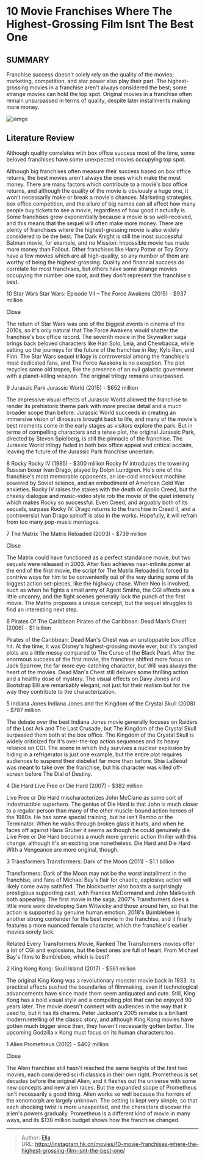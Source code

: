 # 10 Movie Franchises Where The Highest-Grossing Film Isnt The Best One


## SUMMARY 


 Franchise success doesn&#39;t solely rely on the quality of the movies; marketing, competition, and star power also play their part. 
 The highest-grossing movies in a franchise aren&#39;t always considered the best; some strange movies can hold the top spot. 
 Original movies in a franchise often remain unsurpassed in terms of quality, despite later installments making more money. 

![iamge](https://static1.srcdn.com/wordpress/wp-content/uploads/2023/12/movie-franchises-highest-grossing-not-best-one.jpg)

## Literature Review
Although quality correlates with box office success most of the time, some beloved franchises have some unexpected movies occupying top spot.




Although big franchises often measure their success based on box office returns, the best movies aren&#39;t always the ones which make the most money. There are many factors which contribute to a movie&#39;s box office returns, and although the quality of the movie is obviously a huge one, it won&#39;t necessarily make or break a movie&#39;s chances. Marketing strategies, box office competition, and the allure of big names can all affect how many people buy tickets to see a movie, regardless of how good it actually is. Some franchises grow exponentially because a movie is so well-received, and this means that the sequel will often make more money.
There are plenty of franchises where the highest-grossing movie is also widely considered to be the best. The Dark Knight is still the most successful Batman movie, for example, and no Mission: Impossible movie has made more money than Fallout. Other franchises like Harry Potter or Toy Story have a few movies which are all high-quality, so any number of them are worthy of being the highest-grossing. Quality and financial success do correlate for most franchises, but others have some strange movies occupying the number one spot, and they don&#39;t represent the franchise&#39;s best.









 








 10  Star Wars 
Star Wars: Episode VII – The Force Awakens (2015) - $937 million


Close







The return of Star Wars was one of the biggest events in cinema of the 2010s, so it&#39;s only natural that The Force Awakens would shatter the franchise&#39;s box office record. The seventh movie in the Skywalker saga brings back beloved characters like Han Solo, Leia, and Chewbacca, while setting up the journeys for the future of the franchise in Rey, Kylo Ren, and Finn. The Star Wars sequel trilogy is controversial among the franchise&#39;s most dedicated fans, and The Force Awakens is no exception. The plot recycles some old tropes, like the presence of an evil galactic government with a planet-killing weapon. The original trilogy remains unsurpassed.





 9  Jurassic Park 
Jurassic World (2015) - $652 million
        

The impressive visual effects of Jurassic World allowed the franchise to render its prehistoric theme park with more precise detail and a much broader scope than before. Jurassic World succeeds in creating an immersive vision of dinosaurs brought back to life, and many of the movie&#39;s best moments come in the early stages as visitors explore the park. But in terms of compelling characters and a tense plot, the original Jurassic Park, directed by Steven Spielberg, is still the pinnacle of the franchise. The Jurassic World trilogy faded in both box office appeal and critical acclaim, leaving the future of the Jurassic Park franchise uncertain.





 8  Rocky 
Rocky IV (1985) - $300 million
 Rocky IV introduces the towering Russian boxer Ivan Drago, played by Dolph Lundgren. He&#39;s one of the franchise&#39;s most memorable opponents, an ice-cold knockout machine powered by Soviet science, and an embodiment of American Cold War anxieties. Rocky IV raises the stakes with the death of Apollo Creed, but the cheesy dialogue and music-video style rob the movie of the quiet intensity which makes Rocky so successful. Even Creed, and arguably both of its sequels, surpass Rocky IV. Drago returns to the franchise in Creed II, and a controversial Ivan Drago spinoff is also in the works. Hopefully, it will refrain from too many pop-music montages.





 7  The Matrix 
The Matrix Reloaded (2003) - $739 million


Close







The Matrix could have functioned as a perfect standalone movie, but two sequels were released in 2003. After Neo achieves near-infinite power at the end of the first movie, the script for The Matrix Reloaded is forced to contrive ways for him to be conveniently out of the way during some of its biggest action set-pieces, like the highway chase. When Neo is involved, such as when he fights a small army of Agent Smiths, the CGI effects are a little uncanny, and the fight scenes generally lack the punch of the first movie. The Matrix proposes a unique concept, but the sequel struggles to find an interesting next step.





 6  Pirates Of The Caribbean 
Pirates of the Caribbean: Dead Man’s Chest (2006) - $1 billion
        

Pirates of the Caribbean: Dead Man&#39;s Chest was an unstoppable box office hit. At the time, it was Disney&#39;s highest-grossing movie ever, but it&#39;s tangled plots are a little messy compared to The Curse of the Black Pearl. After the enormous success of the first movie, the franchise shifted more focus on Jack Sparrow, the far more eye-catching character, but Will was always the heart of the movies. Dead Man&#39;s Chest still delivers some thrilling action and a healthy dose of mystery. The visual effects on Davy Jones and Bootstrap Bill are remarkably elegant, not just for their realism but for the way they contribute to the characterization.





 5  Indiana Jones 
Indiana Jones and the Kingdom of the Crystal Skull (2008) - $787 million
        

The debate over the best Indiana Jones movie generally focuses on Raiders of the Lost Ark and The Last Crusade, but The Kingdom of the Crystal Skull surpassed them both at the box office. The Kingdom of the Crystal Skull is widely criticized for it&#39;s over-the-top action sequences and its heavy reliance on CGI. The scene in which Indy survives a nuclear explosion by hiding in a refrigerator is just one example, but the entire plot requires audiences to suspend their disbelief far more than before. Shia LaBeouf was meant to take over the franchise, but his character was killed off-screen before The Dial of Destiny.





 4  Die Hard 
Live Free or Die Hard (2007) - $382 million
        

Live Free or Die Hard mischaracterizes John McClane as some sort of indestructible superhero. The genius of Die Hard is that John is much closer to a regular person than many of the other muscle-bound action heroes of the 1980s. He has some special training, but he isn&#39;t Rambo or the Terminator. When he walks through broken glass it hurts, and when he faces off against Hans Gruber it seems as though he could genuinely die. Live Free or Die Hard becomes a much more generic action thriller with this change, although it&#39;s an exciting one nonetheless. Die Hard and Die Hard With a Vengeance are more original, though.





 3  Transformers 
Transformers: Dark of the Moon (2011) - $1.1 billion
        

Transformers: Dark of the Moon may not be the worst installment in the franchise, and fans of Michael Bay&#39;s flair for chaotic, explosive action will likely come away satisfied. The blockbuster also boasts a surprisingly prestigious supporting cast, with Frances McDormand and John Malkovich both appearing. The first movie in the saga, 2007&#39;s Transformers does a little more work developing Sam Witwicky and those around him, so that the action is supported by genuine human emotion. 2018&#39;s Bumblebee is another strong contender for the best movie in the franchise, and it finally features a more nuanced female character, which the franchise&#39;s earlier movies sorely lack.
            
Related
 Every Transformers Movie, Ranked 
The Transformers movies offer a lot of CGI and explosions, but the best ones are full of heart. From Michael Bay&#39;s films to Bumblebee, which is best?









 2  King Kong 
Kong: Skull Island (2017) - $561 million
        

The original King Kong was a revolutionary monster movie back in 1933. Its practical effects pushed the boundaries of filmmaking, even if technological advancements have since made them seem antiquated and cute. Still, King Kong has a bold visual style and a compelling plot that can be enjoyed 90 years later. The movie doesn&#39;t connect with audiences in the way that it used to, but it has its charms. Peter Jackson&#39;s 2005 remake is a brilliant modern retelling of the classic story, and although King Kong movies have gotten much bigger since then, they haven&#39;t necessarily gotten better. The upcoming Godzilla x Kong must focus on its human characters too.





 1  Alien 
Prometheus (2012) - $402 million


Close







The Alien franchise still hasn&#39;t reached the same heights of the first two movies, each considered sci-fi classics in their own right. Prometheus is set decades before the original Alien, and it fleshes out the universe with some new concepts and new alien races. But the expanded scope of Prometheus isn&#39;t necessarily a good thing. Alien works so well because the horrors of the xenomorph are largely unknown. The setting is kept very simple, so that each shocking twist is more unexpected, and the characters discover the alien&#39;s powers gradually. Prometheus is a different kind of movie in many ways, and its $130 million budget shows how the franchise changed. 

---

> Author: [Ella](https://instagram.hk.cn/)  
> URL: https://instagram.hk.cn/movies/10-movie-franchises-where-the-highest-grossing-film-isnt-the-best-one/  


